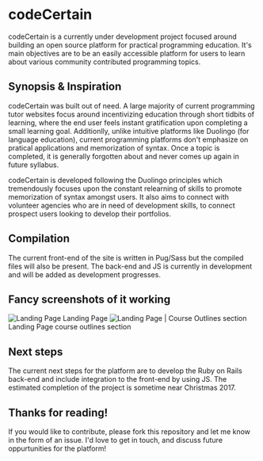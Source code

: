 # codeCertain
codeCertain is a currently under development project focused around building an open source platform for practical programming education. It's main objectives are to be an easily accessible platform for users to learn about various community contributed programming topics. 

## Synopsis & Inspiration
codeCertain was built out of need. A large majority of current programming tutor websites focus around incentivizing education through short tidbits of learning, where the end user feels instant gratification upon completing a small learning goal. Additionlly, unlike intuitive platforms like Duolingo (for language education), current programming platforms don't emphasize on pratical applications and memorization of syntax. Once a topic is completed, it is generally forgotten about and never comes up again in future syllabus. 

codeCertain is developed following the Duolingo principles which tremendously focuses upon the constant relearning of skills to promote memorization of syntax amongst users. It also aims to connect with volunteer agencies who are in need of development skills, to connect prospect users looking to develop their portfolios. 

## Compilation
The current front-end of the site is written in Pug/Sass but the compiled files will also be present. The back-end and JS is currently in development and will be added as development progresses. 

## Fancy screenshots of it working
![Landing Page](http://i.imgur.com/i7eLh23.png "Optional title")
Landing Page
![Landing Page | Course Outlines section](http://i.imgur.com/qbqCSLf.png "Optional title")
Landing Page course outlines section

## Next steps
The current next steps for the platform are to develop the Ruby on Rails back-end and include integration to the front-end by using JS. The estimated completion of the project is sometime near Christmas 2017. 

## Thanks for reading!
If you would like to contribute, please fork this repository and let me know in the form of an issue. I'd love to get in touch, and discuss future oppurtunities for the platform!
